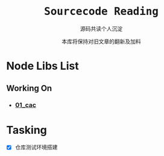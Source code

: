 <h1 align="center"><samp>Sourcecode Reading</samp></h1>

<p align="center">
源码共读个人沉淀
</p>

<p align="center">
本库将保持对旧文章的翻新及加料
</p>

# Node Libs List

## Working On

- ### [01_cac](https://github.com/cacjs/cac) 


# Tasking

- [x] 仓库测试环境搭建
